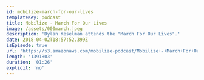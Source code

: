 ```yaml
---
id: mobilize-march-for-our-lives
templateKey: podcast
title: Mobilize - March For Our Lives
image: /assets/000march.jpeg
description: 'Dylan Keselman attends the "March For Our Lives".'
date: 2018-04-02T18:57:52.399Z
isEpisode: true
url: 'https://s3.amazonaws.com/mobilize-podcast/Mobilize+-+March+For+Our+Lives'
length: '1391803'
duration: '01:26'
explicit: 'no'
---
```

